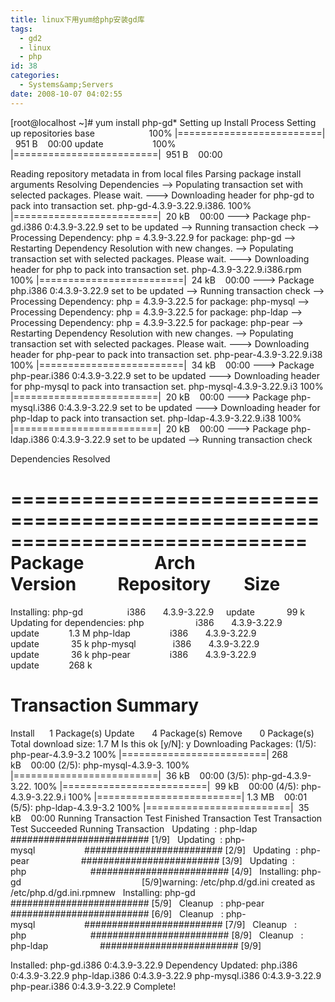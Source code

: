 ```yaml
---
title: linux下用yum给php安装gd库
tags:
  - gd2
  - linux
  - php
id: 38
categories:
  - Systems&amp;Servers
date: 2008-10-07 04:02:55
---
```


[root@localhost ~]# yum install php-gd*
Setting up Install Process
Setting up repositories
base                      100% |=========================|  951 B    00:00
update                    100% |=========================|  951 B    00:00
<!--more-->

Reading repository metadata in from local files
Parsing package install arguments
Resolving Dependencies
--&gt; Populating transaction set with selected packages. Please wait.
---&gt; Downloading header for php-gd to pack into transaction set.
php-gd-4.3.9-3.22.9.i386\. 100% |=========================|  20 kB    00:00
---&gt; Package php-gd.i386 0:4.3.9-3.22.9 set to be updated
--&gt; Running transaction check
--&gt; Processing Dependency: php = 4.3.9-3.22.9 for package: php-gd
--&gt; Restarting Dependency Resolution with new changes.
--&gt; Populating transaction set with selected packages. Please wait.
---&gt; Downloading header for php to pack into transaction set.
php-4.3.9-3.22.9.i386.rpm 100% |=========================|  24 kB    00:00
---&gt; Package php.i386 0:4.3.9-3.22.9 set to be updated
--&gt; Running transaction check
--&gt; Processing Dependency: php = 4.3.9-3.22.5 for package: php-mysql
--&gt; Processing Dependency: php = 4.3.9-3.22.5 for package: php-ldap
--&gt; Processing Dependency: php = 4.3.9-3.22.5 for package: php-pear
--&gt; Restarting Dependency Resolution with new changes.
--&gt; Populating transaction set with selected packages. Please wait.
---&gt; Downloading header for php-pear to pack into transaction set.
php-pear-4.3.9-3.22.9.i38 100% |=========================|  34 kB    00:00
---&gt; Package php-pear.i386 0:4.3.9-3.22.9 set to be updated
---&gt; Downloading header for php-mysql to pack into transaction set.
php-mysql-4.3.9-3.22.9.i3 100% |=========================|  20 kB    00:00
---&gt; Package php-mysql.i386 0:4.3.9-3.22.9 set to be updated
---&gt; Downloading header for php-ldap to pack into transaction set.
php-ldap-4.3.9-3.22.9.i38 100% |=========================|  20 kB    00:00
---&gt; Package php-ldap.i386 0:4.3.9-3.22.9 set to be updated
--&gt; Running transaction check

Dependencies Resolved

=============================================================================
Package                 Arch       Version          Repository        Size
=============================================================================
Installing:
php-gd                  i386       4.3.9-3.22.9     update             99 k
Updating for dependencies:
php                     i386       4.3.9-3.22.9     update            1.3 M
php-ldap                i386       4.3.9-3.22.9     update             35 k
php-mysql               i386       4.3.9-3.22.9     update             36 k
php-pear                i386       4.3.9-3.22.9     update            268 k

Transaction Summary
=============================================================================
Install      1 Package(s)
Update       4 Package(s)
Remove       0 Package(s)
Total download size: 1.7 M
Is this ok [y/N]: y
Downloading Packages:
(1/5): php-pear-4.3.9-3.2 100% |=========================| 268 kB    00:00
(2/5): php-mysql-4.3.9-3\. 100% |=========================|  36 kB    00:00
(3/5): php-gd-4.3.9-3.22\. 100% |=========================|  99 kB    00:00
(4/5): php-4.3.9-3.22.9.i 100% |=========================| 1.3 MB    00:01
(5/5): php-ldap-4.3.9-3.2 100% |=========================|  35 kB    00:00
Running Transaction Test
Finished Transaction Test
Transaction Test Succeeded
Running Transaction
  Updating  : php-ldap                     ######################### [1/9]
  Updating  : php-mysql                    ######################### [2/9]
  Updating  : php-pear                     ######################### [3/9]
  Updating  : php                          ######################### [4/9]
  Installing: php-gd                                                 [5/9]warning: /etc/php.d/gd.ini created as /etc/php.d/gd.ini.rpmnew
  Installing: php-gd                       ######################### [5/9]
  Cleanup   : php-pear                     ######################### [6/9]
  Cleanup   : php-mysql                    ######################### [7/9]
  Cleanup   : php                          ######################### [8/9]
  Cleanup   : php-ldap                     ######################### [9/9]

Installed: php-gd.i386 0:4.3.9-3.22.9
Dependency Updated: php.i386 0:4.3.9-3.22.9 php-ldap.i386 0:4.3.9-3.22.9 php-mysql.i386 0:4.3.9-3.22.9 php-pear.i386 0:4.3.9-3.22.9
Complete!